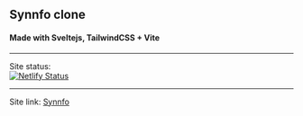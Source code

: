 ## Synnfo clone
#### Made with Sveltejs, TailwindCSS  + Vite

___

Site status:  
[![Netlify Status](https://api.netlify.com/api/v1/badges/f6a1add4-973b-4dbe-9b91-1c6724a1c33d/deploy-status)](https://app.netlify.com/sites/coruscating-manatee-775b79/deploys)

___

Site link:
[Synnfo](https://coruscating-manatee-775b79.netlify.app/)
